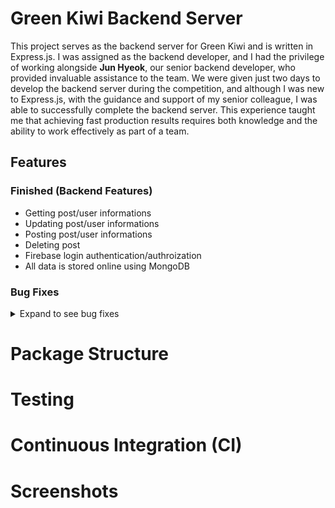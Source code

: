 # Green Kiwi Backend Server

This project serves as the backend server for Green Kiwi and is written in Express.js. I was assigned as the backend developer,
and I had the privilege of working alongside **Jun Hyeok**, our senior backend developer, who provided invaluable assistance to the 
team. We were given just two days to develop the backend server during the competition, and although I was new to Express.js, 
with the guidance and support of my senior colleague, I was able to successfully complete the backend server. This experience
taught me that achieving fast production results requires both knowledge and the ability to work effectively as part of a team.

## Features

### Finished (Backend Features)

- Getting post/user informations
- Updating post/user informations
- Posting post/user informations
- Deleting post 
- Firebase login authentication/authroization
- All data is stored online using MongoDB

### Bug Fixes

<details><summary>Expand to see bug fixes</summary>
  - Incorrect firebase authentication api with backend server.
  - MongoDB vercel intergration issues with enviroment variables.
  - Vercel.json configuration error, incorrect destinaiton source and the address.
  - Incorrect mongoose data schema types for the data entities.
  - Linking image issues with the vercel.
  - Incorrect returning types for the user, achievements, monthly-reports, freebie-postings.
  - There are Vercel configuration issues with a hosting address that is only accessible with '/api'.
</details>


# Package Structure


# Testing



# Continuous Integration (CI)



# Screenshots


